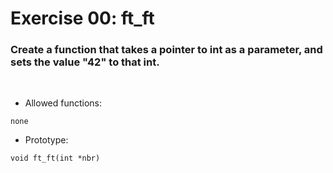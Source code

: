 # Exercise 00: ft_ft

### Create a function that takes a pointer to int as a parameter, and sets the value "42" to that int.
<br>

- Allowed functions:
```
none
```

- Prototype: 
```
void ft_ft(int *nbr)
```
